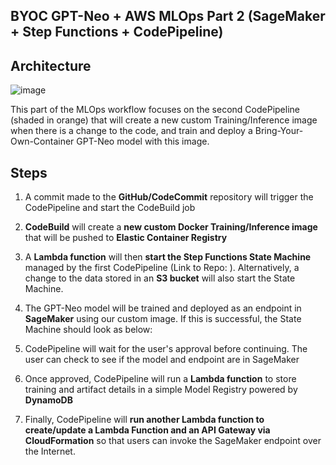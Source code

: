 ## BYOC GPT-Neo + AWS MLOps Part 2 (SageMaker + Step Functions + CodePipeline)

## Architecture

![image](https://user-images.githubusercontent.com/81354022/156029599-5d241136-8122-41df-8f1c-ff3e6c27d504.png)

This part of the MLOps workflow focuses on the second CodePipeline (shaded in orange) that will create a new custom Training/Inference image when there is a change to the code, and train and deploy a Bring-Your-Own-Container GPT-Neo model with this image.

## Steps

1) A commit made to the **GitHub/CodeCommit** repository will trigger the CodePipeline and start the CodeBuild job
2) **CodeBuild** will create a **new custom Docker Training/Inference image** that will be pushed to **Elastic Container Registry**
3) A **Lambda function** will then **start the Step Functions State Machine** managed by the first CodePipeline (Link to Repo: ). Alternatively, a change to the data stored in an **S3 bucket** will also start the State Machine. 
4) The GPT-Neo model will be trained and deployed as an endpoint in **SageMaker** using our custom image. If this is successful, the State Machine should look as below:


5) CodePipeline will wait for the user's approval before continuing. The user can check to see if the model and endpoint are in SageMaker

6) Once approved, CodePipeline will run a **Lambda function** to store training and artifact details in a simple Model Registry powered by **DynamoDB** 
7) Finally, CodePipeline will **run another Lambda function to create/update a Lambda Function and an API Gateway via CloudFormation** so that users can invoke the SageMaker endpoint over the Internet.
